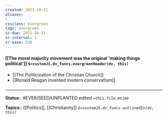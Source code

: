 ```yaml
---
created: 2021-10-21
aliases:
- 
cssclass: evergreen
tags: evergreen
sr-due: 2021-10-31
sr-interval: 1
sr-ease: 230
---
```

#### [[The moral majority movement was the original 'making things political']] `$=customJS.dv_funcs.evergreenHeader(dv, this)`

- [[The Politicization of the Christian Church]]
- [[Ronald Reagan invented modern conservatism]]

### <hr class="footnote"/>

**Status**:: #EVER/SEED/UNPLANTED
*edited `=this.file.mtime`*

**Topics**:: [[Politics]], [[Christianity]]
*`$=customJS.dv_funcs.outlinedIn(dv, this)`*
